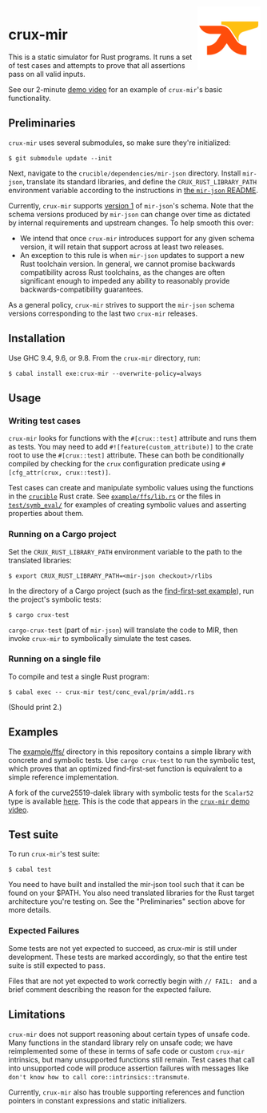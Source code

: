 <img src="../doc/crux.svg" alt="Crux logo" align="right" width="25%" />

# crux-mir

This is a static simulator for Rust programs.  It runs a set of test cases and
attempts to prove that all assertions pass on all valid inputs.

See our 2-minute [demo video][video] for an example of `crux-mir`'s basic
functionality.

[video]: https://www.youtube.com/watch?v=dCNQFHjgotU


## Preliminaries

`crux-mir` uses several submodules, so make sure they're initialized:

    $ git submodule update --init

Next, navigate to the `crucible/dependencies/mir-json` directory. Install
`mir-json`, translate its standard libraries, and define the
`CRUX_RUST_LIBRARY_PATH` environment variable according to the instructions in
[the `mir-json` README][mir-json-readme].

Currently, `crux-mir` supports [version
1](https://github.com/GaloisInc/mir-json/blob/master/SCHEMA_CHANGELOG.md#1) of
`mir-json`'s schema. Note that the schema versions produced by `mir-json` can
change over time as dictated by internal requirements and upstream changes. To
help smooth this over:

* We intend that once `crux-mir` introduces support for any given schema
  version, it will retain that support across at least two releases.
* An exception to this rule is when `mir-json` updates to support a new Rust
  toolchain version. In general, we cannot promise backwards compatibility
  across Rust toolchains, as the changes are often significant enough to impeded
  any ability to reasonably provide backwards-compatibility guarantees.

As a general policy, `crux-mir` strives to support the `mir-json` schema
versions corresponding to the last two `crux-mir` releases.

[mir-json-readme]: https://github.com/GaloisInc/mir-json#readme


## Installation

Use GHC 9.4, 9.6, or 9.8. From the `crux-mir` directory, run:

    $ cabal install exe:crux-mir --overwrite-policy=always


## Usage

### Writing test cases

`crux-mir` looks for functions with the `#[crux::test]` attribute and runs them
as tests.  You may need to add `#![feature(custom_attribute)]` to the crate
root to use the `#[crux::test]` attribute.  These can both be conditionally
compiled by checking for the `crux` configuration predicate using
`#[cfg_attr(crux, crux::test)]`.

Test cases can create and manipulate symbolic values using the functions in the
[`crucible`](https://github.com/GaloisInc/mir-json/tree/master/libs/crucible)
Rust crate.  See [`example/ffs/lib.rs`](example/ffs/lib.rs) or the files in
[`test/symb_eval/`](test/symb_eval) for examples of creating symbolic values
and asserting properties about them.

### Running on a Cargo project

Set the `CRUX_RUST_LIBRARY_PATH` environment variable to the path to the
translated libraries:

    $ export CRUX_RUST_LIBRARY_PATH=<mir-json checkout>/rlibs

In the directory of a Cargo project (such as the [find-first-set
example](example/ffs)), run the project's symbolic tests:

    $ cargo crux-test

`cargo-crux-test` (part of `mir-json`) will translate the code to MIR, then
invoke `crux-mir` to symbolically simulate the test cases.

### Running on a single file

To compile and test a single Rust program:

    $ cabal exec -- crux-mir test/conc_eval/prim/add1.rs

(Should print 2.)


## Examples

The [example/ffs/](example/ffs) directory in this repository contains a simple
library with concrete and symbolic tests.  Use `cargo crux-test` to run the
symbolic test, which proves that an optimized find-first-set function is
equivalent to a simple reference implementation.

A fork of the curve25519-dalek library with symbolic tests for the `Scalar52`
type is available [here][dalek-fork].  This is the code that appears in the
[`crux-mir` demo video][video].

[dalek-fork]: https://github.com/GaloisInc/curve25519-dalek


## Test suite

To run `crux-mir`'s test suite:

    $ cabal test

You need to have built and installed the mir-json tool such that it can be
found on your $PATH. You also need translated libraries for the Rust target
architecture you're testing on. See the "Preliminaries" section above for more
details.

### Expected Failures

Some tests are not yet expected to succeed, as crux-mir is still under
development. These tests are marked accordingly, so that the entire
test suite is still expected to pass.

Files that are not yet expected to work correctly begin with `// FAIL: ` and
a brief comment describing the reason for the expected failure.


## Limitations

`crux-mir` does not support reasoning about certain types of unsafe code.  Many
functions in the standard library rely on unsafe code; we have reimplemented
some of these in terms of safe code or custom `crux-mir` intrinsics, but many
unsupported functions still remain.  Test cases that call into unsupported code
will produce assertion failures with messages like `don't know how to call
core::intrinsics::transmute`.

Currently, `crux-mir` also has trouble supporting references and function
pointers in constant expressions and static initializers.

